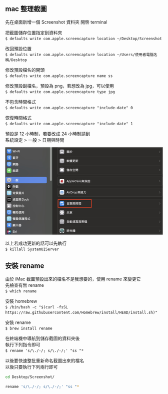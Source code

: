 ## mac 整理截圖

先在桌面新增一個 Screenshot 資料夾
開啓 terminal

把截圖儲存位置指定到資料夾  
`
$ defaults write com.apple.screencapture location ~/Desktop/Screenshot
`

改回預設位置  
`$ defaults write com.apple.screencapture location ~/Users/使用者電腦名稱/Desktop`

修改預設檔名的開頭  
`$ defaults write com.apple.screencapture name ss`

修改預設副檔名，預設為 png，若想改為 jpg，可以使用  
`$ defaults write com.apple.screencapture type jpg`

不包含時間格式  
`$ defaults write com.apple.screencapture "include-date" 0`

恢復時間格式  
`$ defaults write com.apple.screencapture "include-date" 1`

預設是 12 小時制，若要改成 24 小時制請到  
系統設定 > 一般 > 日期與時間  

![ss 2025-05-06 15-01-31](https://raw.githubusercontent.com/naminemo/pic/main/dev/ss%202025-05-06%2015-01-31.jpg)

以上若成功更新的話可以先執行    
`$ killall SystemUIServer`


## 安裝 rename

由於 iMac 截圖預設出來的檔名不是我想要的，使用 rename 來變更它  
先檢查有無 rename  
`$ which rename`

安裝 homebrew  
`$ /bin/bash -c "$(curl -fsSL https://raw.githubusercontent.com/Homebrew/install/HEAD/install.sh)"`

安裝 rename  
`$ brew install rename`

在終端機中導航到儲存截圖的資料夾後  
執行下列指令即可   
`$ rename 's/\./-/; s/\./-/;' "ss "*` 

以後要快速整批重新命名截圖出來的檔名  
以後只要執行下列兩行即可
```bash
cd Desktop/Screenshot/
```  

```bash
rename 's/\./-/; s/\./-/;' "ss "*
``` 

